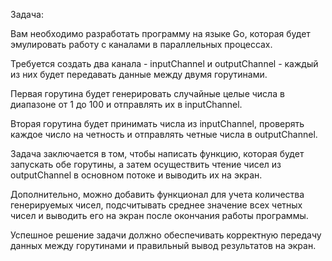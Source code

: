 Задача:

Вам необходимо разработать программу на языке Go, которая будет эмулировать работу с каналами в параллельных процессах.

Требуется создать два канала - inputChannel и outputChannel - каждый из них будет передавать данные между двумя горутинами.

Первая горутина будет генерировать случайные целые числа в диапазоне от 1 до 100 и отправлять их в inputChannel.

Вторая горутина будет принимать числа из inputChannel, проверять каждое число на четность и отправлять четные числа в outputChannel.

Задача заключается в том, чтобы написать функцию, которая будет запускать обе горутины, а затем осуществить чтение чисел из outputChannel в основном потоке и выводить их на экран.

Дополнительно, можно добавить функционал для учета количества генерируемых чисел, подсчитывать среднее значение всех четных чисел и выводить его на экран после окончания работы программы.

Успешное решение задачи должно обеспечивать корректную передачу данных между горутинами и правильный вывод результатов на экран.
